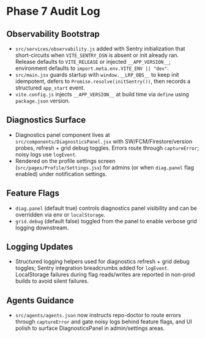 # Phase 7 Audit Log

## Observability Bootstrap
- `src/services/observability.js` added with Sentry initialization that short-circuits when `VITE_SENTRY_DSN` is absent or init already ran. Release defaults to `VITE_RELEASE` or injected `__APP_VERSION__`; environment defaults to `import.meta.env.VITE_ENV || "dev"`.
- `src/main.jsx` guards startup with `window.__LRP_OBS__` to keep init idempotent, defers to `Promise.resolve(initSentry())`, then records a structured `app_start` event.
- `vite.config.js` injects `__APP_VERSION__` at build time via `define` using `package.json` version.

## Diagnostics Surface
- Diagnostics panel component lives at `src/components/DiagnosticsPanel.jsx` with SW/FCM/Firestore/version probes, refresh + grid debug toggles. Errors route through `captureError`; noisy logs use `logEvent`.
- Rendered on the profile settings screen (`src/pages/Profile/Settings.jsx`) for admins (or when `diag.panel` flag enabled) under notification settings.

## Feature Flags
- `diag.panel` (default true) controls diagnostics panel visibility and can be overridden via env or `localStorage`.
- `grid.debug` (default false) toggled from the panel to enable verbose grid logging downstream.

## Logging Updates
- Structured logging helpers used for diagnostics refresh + grid debug toggles; Sentry integration breadcrumbs added for `logEvent`. LocalStorage failures during flag reads/writes are reported in non-prod builds to avoid silent failures.

## Agents Guidance
- `src/agents/agents.json` now instructs repo-doctor to route errors through `captureError` and gate noisy logs behind feature flags, and UI polish to surface DiagnosticsPanel in admin/settings areas.
